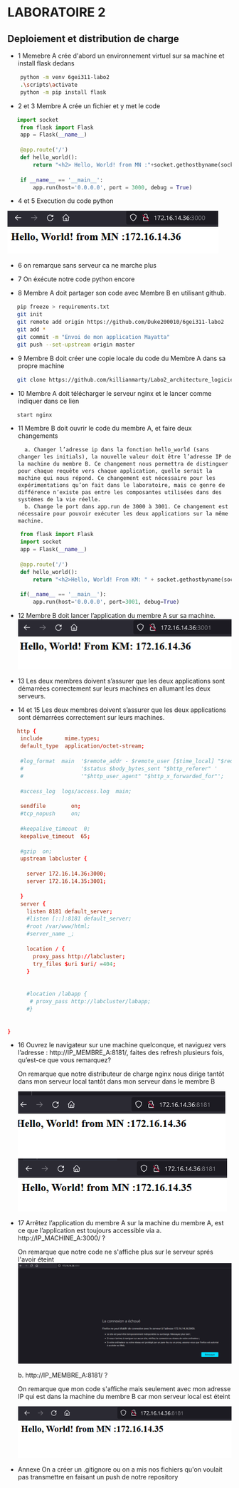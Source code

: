 # LABORATOIRE 2
## Deploiement et distribution de charge
- 1 Memebre A crée d'abord un environnement virtuel sur sa machine et install flask dedans 
```bash
    python -m venv 6gei311-labo2
    .\scripts\activate 
    python -m pip install flask
```
- 2 et 3 Membre A crée un fichier et y met le code 
```python
   import socket
    from flask import Flask
    app = Flask(__name__)

    @app.route('/')
    def hello_world():
        return "<h2> Hello, World! from MN :"+socket.gethostbyname(socket.gethostname())+"</h2>"

    if __name__ == '__main__':
        app.run(host='0.0.0.0', port = 3000, debug = True)
```
- 4 et 5 Execution du code python

![](Captures/question4.PNG)

- 6 on remarque sans serveur ca ne marche plus 

- 7 On éxécute notre code python encore 

- 8 Membre A doit partager son code avec Membre B en utilisant github.
```bash
   pip freeze > requirements.txt
   git init
   git remote add origin https://github.com/Duke200010/6gei311-labo2
   git add *
   git commit -m "Envoi de mon application Mayatta"
   git push --set-upstream origin master
```
- 9 Membre B doit créer une copie locale du code du Membre A dans sa propre machine
```bash
   git clone https://github.com/killianmarty/Labo2_architecture_logicielle_killian_marty
```
- 10 Membre A doit télécharger le serveur nginx et le lancer comme indiquer dans ce lien
```bash
   start nginx
```
- 11  Membre B doit ouvrir le code du membre A, et faire deux changements

        a. Changer l’adresse ip dans la fonction hello_world (sans changer les initials), la nouvelle valeur doit être l’adresse IP de la machine du membre B. Ce changement nous permettra de distinguer pour chaque requête vers chaque application, quelle serait la machine qui nous répond. Ce changement est nécessaire pour les expérimentations qu’on fait dans le laboratoire, mais ce genre de différence n’existe pas entre les composantes utilisées dans des systèmes de la vie réelle.
        b. Change le port dans app.run de 3000 à 3001. Ce changement est nécessaire pour pouvoir exécuter les deux applications sur la même machine. 
```python       
    from flask import Flask
    import socket
    app = Flask(__name__)

    @app.route('/')
    def hello_world():
        return "<h2>Hello, World! From KM: " + socket.gethostbyname(socket.gethostname()) + "</h2>"

    if(__name__ == '__main__'):
        app.run(host='0.0.0.0', port=3001, debug=True)
```
- 12 Membre B doit lancer l’application du membre A sur sa machine.
![](Captures/question12.PNG)

- 13 Les deux membres doivent s’assurer que les deux applications sont démarrées correctement sur leurs machines en allumant les deux serveurs.

- 14  et 15 Les deux membres doivent s’assurer que les deux applications sont démarrées correctement sur leurs machines.
```conf
   http {
    include       mime.types;
    default_type  application/octet-stream;

    #log_format  main  '$remote_addr - $remote_user [$time_local] "$request" '
    #                  '$status $body_bytes_sent "$http_referer" '
    #                  '"$http_user_agent" "$http_x_forwarded_for"';

    #access_log  logs/access.log  main;

    sendfile        on;
    #tcp_nopush     on;

    #keepalive_timeout  0;
    keepalive_timeout  65;

    #gzip  on;
    upstream labcluster {

      server 172.16.14.36:3000;
      server 172.16.14.35:3001;

    }
    server {
      listen 8181 default_server;
      #listen [::]:8181 default_server;
      #root /var/www/html;
      #server_name _;

      location / {
        proxy_pass http://labcluster;
        try_files $uri $uri/ =404;
      }


      #location /labapp {
       # proxy_pass http://labcluster/labapp;
      #}
      

}
```
- 16  Ouvrez le navigateur sur une machine quelconque, et naviguez vers l’adresse : http://IP_MEMBRE_A:8181/, faites des refresh plusieurs fois, qu’est-ce que vous remarquez?

    On remarque que notre distributeur de charge nginx nous dirige tantôt dans mon serveur local tantôt dans mon serveur dans le membre B

    ![](Captures/question16a.PNG) 
    ![](Captures/question16b.PNG)

- 17 Arrêtez l’application du membre A sur la machine du membre A, est ce que l’application est toujours accessible via
 a. http://IP_MACHINE_A:3000/ ?


    On remarque que notre code ne s'affiche plus sur le serveur sprés l'avoir éteint 
    ![](Captures/question17a.PNG) 

     b. http://IP_MEMBRE_A:8181/ ?
     
     On remarque que mon code s'affiche mais seulement avec mon adresse IP qui est dans la machine du membre B car mon serveur local est éteint

     ![](Captures/question17b.PNG) 

- Annexe 
    On a créer un .gitignore ou on a mis nos fichiers qu'on voulait pas transmettre en faisant un push de notre repository 
